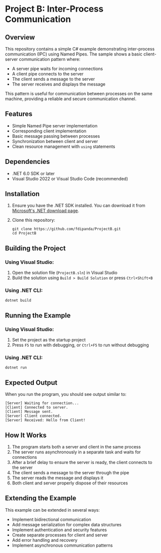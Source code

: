 # Project B: Inter-Process Communication

## Overview

This repository contains a simple C# example demonstrating inter-process communication (IPC) using Named Pipes. The sample shows a basic client-server communication pattern where:

- A server pipe waits for incoming connections
- A client pipe connects to the server
- The client sends a message to the server
- The server receives and displays the message

This pattern is useful for communication between processes on the same machine, providing a reliable and secure communication channel.

## Features

- Simple Named Pipe server implementation
- Corresponding client implementation
- Basic message passing between processes
- Synchronization between client and server
- Clean resource management with `using` statements

## Dependencies

- .NET 6.0 SDK or later
- Visual Studio 2022 or Visual Studio Code (recommended)

## Installation

1. Ensure you have the .NET SDK installed. You can download it from [Microsoft's .NET download page](https://dotnet.microsoft.com/download).

2. Clone this repository:
   ```
   git clone https://github.com/fdipanda/ProjectB.git
   cd ProjectB
   ```

## Building the Project

### Using Visual Studio:
1. Open the solution file (`ProjectB.sln`) in Visual Studio
2. Build the solution using `Build > Build Solution` or press `Ctrl+Shift+B`

### Using .NET CLI:
```
dotnet build
```

## Running the Example

### Using Visual Studio:
1. Set the project as the startup project
2. Press `F5` to run with debugging, or `Ctrl+F5` to run without debugging

### Using .NET CLI:
```
dotnet run
```

## Expected Output

When you run the program, you should see output similar to:

```
[Server] Waiting for connection...
[Client] Connected to server.
[Client] Message sent.
[Server] Client connected.
[Server] Received: Hello from Client!
```

## How It Works

1. The program starts both a server and client in the same process
2. The server runs asynchronously in a separate task and waits for connections
3. After a brief delay to ensure the server is ready, the client connects to the server
4. The client sends a message to the server through the pipe
5. The server reads the message and displays it
6. Both client and server properly dispose of their resources

## Extending the Example

This example can be extended in several ways:

- Implement bidirectional communication
- Add message serialization for complex data structures
- Implement authentication and security features
- Create separate processes for client and server
- Add error handling and recovery
- Implement asynchronous communication patterns

